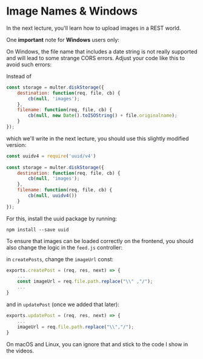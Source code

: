 # Image Names & Windows
In the next lecture, you'll learn how to upload images in a REST world.

One __important__ note for __Windows__ users only:

On Windows, the file name that includes a date string is not really supported and will lead to some strange CORS errors. Adjust your code like this to avoid such errors:

Instead of

```js
const storage = multer.diskStorage({
    destination: function(req, file, cb) {
        cb(null, 'images');
    },
    filename: function(req, file, cb) {
        cb(null, new Date().toISOString() + file.originalname);
    }
});
```

which we'll write in the next lecture, you should use this slightly modified version:

```js
const uuidv4 = require('uuid/v4')
 
const storage = multer.diskStorage({
    destination: function(req, file, cb) {
        cb(null, 'images');
    },
    filename: function(req, file, cb) {
        cb(null, uuidv4())
    }
});
```

For this, install the uuid package by running:

`npm install --save uuid`

To ensure that images can be loaded correctly on the frontend, you should also change the logic in the `feed.js` controller:

in `createPosts`, change the `imageUrl` const:

```js
exports.createPost = (req, res, next) => {
    ...
    const imageUrl = req.file.path.replace("\\" ,"/");
    ...
}
```
and in `updatePost` (once we added that later):

```js
exports.updatePost = (req, res, next) => {
    ...
    imageUrl = req.file.path.replace("\\","/");
}
```

On macOS and Linux, you can ignore that and stick to the code I show in the videos.